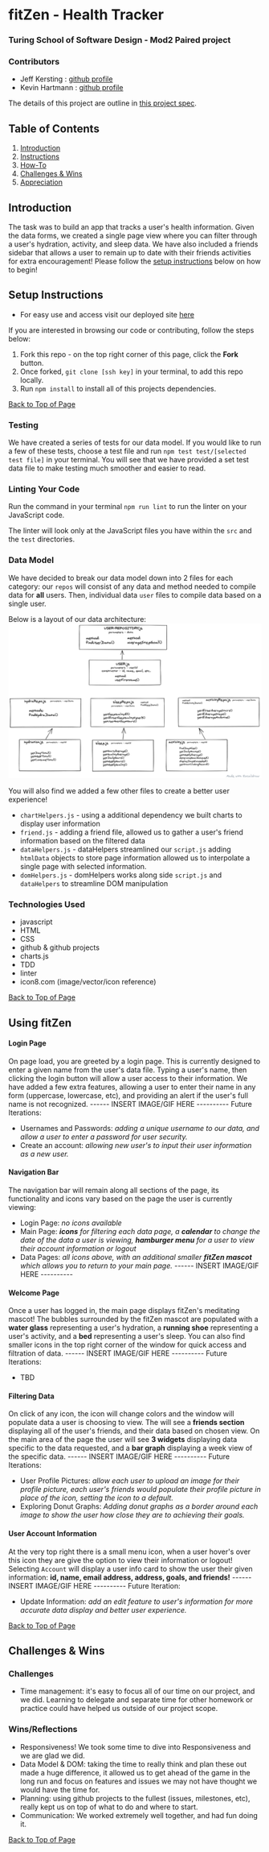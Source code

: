 # fitZen - Health Tracker
### Turing School of Software Design - Mod2 Paired project

### Contributors
- Jeff Kersting : [github profile](https://github.com/JeffKersting)
- Kevin Hartmann : [github profile](https://github.com/kevinhartmann23)

The details of this project are outline in [this project spec](http://frontend.turing.io/projects/fitlit.html).

## Table of Contents
1. [Introduction](#introduction)
2. [Instructions](#setup-instructions)
3. [How-To](#using-fitzen)
4. [Challenges & Wins](#challenges-&-wins)
5. [Appreciation](#appreciation)

## Introduction
  The task was to build an app that tracks a user's health information. Given the data forms, we created a single page view where you can filter through a user's hydration, activity, and sleep data. We have also included a friends sidebar that allows a user to remain up to date with their friends activities for extra encouragement! Please follow the [setup instructions](#setup-instructions) below on how to begin!

## Setup Instructions

- For easy use and access visit our deployed site [here]()

If you are interested in browsing our code or contributing, follow the steps below:
  1. Fork this repo - on the top right corner of this page, click the **Fork** button.
  2. Once forked, `git clone [ssh key]` in your terminal, to add this repo locally.
  3. Run `npm install` to install all of this projects dependencies.

[Back to Top of Page](#table-of-contents)

### Testing

We have created a series of tests for our data model. If you would like to run a few of these tests, choose a test file and run `npm test test/[selected test file]` in your terminal.
You will see that we have provided a set test data file to make testing much smoother and easier to read.

### Linting Your Code

Run the command in your terminal `npm run lint` to run the linter on your JavaScript code.

The linter will look only at the JavaScript files you have within the `src` and the `test` directories.

### Data Model

We have decided to break our data model down into 2 files for each category: our `repos` will consist of any data and method needed to compile data for **all** users. Then, individual data `user` files to compile data based on a single user.

Below is a layout of our data architecture:
![architecture](./assets/fitLitArch.png)

You will also find we added a few other files to create a better user experience!
- `chartHelpers.js` - using a additional dependency we built charts to display user information
- `friend.js` - adding a friend file, allowed us to gather a user's friend information based on the filtered data
- `dataHelpers.js` - dataHelpers streamlined our `script.js` adding `htmlData` objects to store page information allowed us to interpolate a single page with selected information.
- `domHelpers.js` - domHelpers works along side `script.js` and `dataHelpers` to streamline DOM manipulation

### Technologies Used
- javascript
- HTML
- CSS
- github & github projects
- charts.js
- TDD
- linter
- icon8.com (image/vector/icon reference)

[Back to Top of Page](#table-of-contents)

## Using fitZen

#### Login Page
On page load, you are greeted by a login page. This is currently designed to enter a given name from the user's data file. Typing a user's name, then clicking the login button will allow a user access to their information. We have added a few extra features, allowing a user to enter their name in any form (uppercase, lowercase, etc), and providing an alert if the user's full name is not recognized.
------ INSERT IMAGE/GIF HERE ----------
Future Iterations:
- Usernames and Passwords: _adding a unique username to our data, and allow a user to enter a password for user security._
- Create an account: _allowing new user's to input their user information as a new user._

#### Navigation Bar
The navigation bar will remain along all sections of the page, its functionality and icons vary based on the page the user is currently viewing:
- Login Page: _no icons available_
- Main Page: _**icons** for filtering each data page, a **calendar** to change the date of the data a user is viewing, **hamburger menu** for a user to view their account information or logout_
- Data Pages: _all icons above, with an additional smaller **fitZen mascot** which allows you to return to your main page._
------ INSERT IMAGE/GIF HERE ----------

#### Welcome Page
Once a user has logged in, the main page displays fitZen's meditating mascot! The bubbles surrounded by the fitZen mascot are populated with a **water glass** representing a user's hydration, a **running shoe** representing a user's activity, and a **bed** representing a user's sleep. You can also find smaller icons in the top right corner of the window for quick access and filtration of data.
------ INSERT IMAGE/GIF HERE ----------
Future Iterations:
- TBD

#### Filtering Data
On click of any icon, the icon will change colors and the window will populate data a user is choosing to view. The will see a **friends section** displaying all of the user's friends, and their data based on chosen view. On the main area of the page the user will see **3 widgets** displaying data specific to the data requested, and a **bar graph** displaying a week view of the specific data.
------ INSERT IMAGE/GIF HERE ----------
Future Iterations:
- User Profile Pictures: _allow each user to upload an image for their profile picture, each user's friends would populate their profile picture in place of the icon, setting the icon to a default._
- Exploring Donut Graphs: _Adding donut graphs as a border around each image to show the user how close they are to achieving their goals._

#### User Account Information
At the very top right there is a small menu icon, when a user hover's over this icon they are give the option to view their information or logout! Selecting `Account` will display a user info card to show the user their given information: **id, name, email address, address, goals, and friends!**
------ INSERT IMAGE/GIF HERE ----------
Future Iteration:
- Update Information: _add an edit feature to user's information for more accurate data display and better user experience._

[Back to Top of Page](#table-of-contents)

## Challenges & Wins

### Challenges
- Time management: it's easy to focus all of our time on our project, and we did. Learning to delegate and separate time for other homework or practice could have helped us outside of our project scope.

### Wins/Reflections
- Responsiveness! We took some time to dive into Responsiveness and we are glad we did.
- Data Model & DOM: taking the time to really think and plan these out made a huge difference, it allowed us to get ahead of the game in the long run and focus on features and issues we may not have thought we would have the time for.
- Planning: using github projects to the fullest (issues, milestones, etc), really kept us on top of what to do and where to start.
- Communication: We worked extremely well together, and had fun doing it.


[Back to Top of Page](#table-of-contents)

